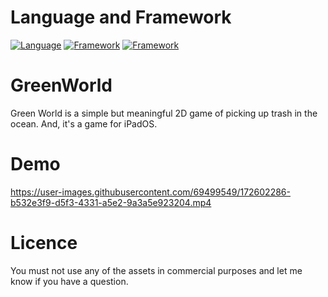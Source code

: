 # Language and Framework
[![Language](https://img.shields.io/badge/Language-Swift_5.6-orange.svg)]()
[![Framework](https://img.shields.io/badge/Framework-SwiftUI_3.0-red.svg)]()
[![Framework](https://img.shields.io/badge/Framework-SpriteKit-red.svg)]()


# GreenWorld
Green World is a simple but meaningful 2D game of picking up trash in the ocean. And, it's a game for iPadOS.


# Demo

https://user-images.githubusercontent.com/69499549/172602286-b532e3f9-d5f3-4331-a5e2-9a3a5e923204.mp4



# Licence
You must not use any of the assets in commercial purposes and let me know if you have a question.
